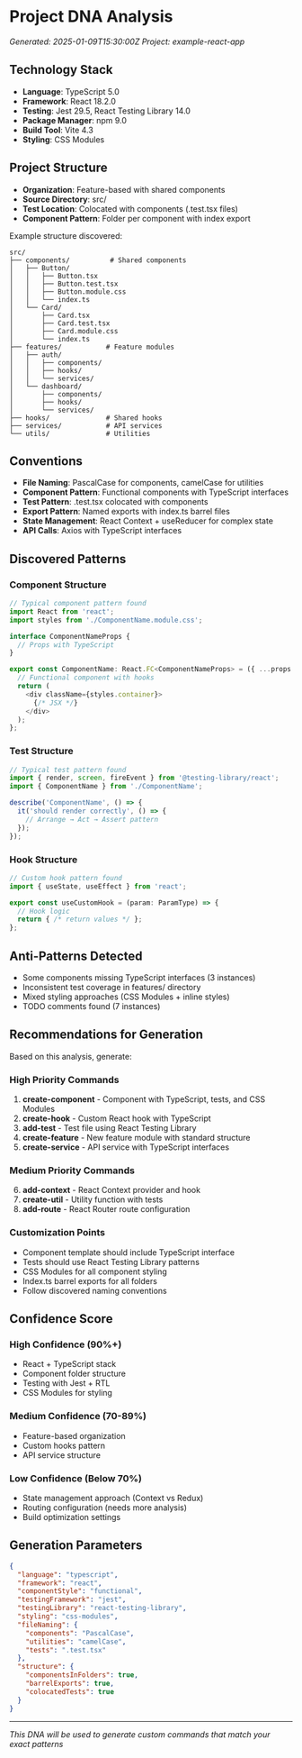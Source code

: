 # Project DNA Analysis
*Generated: 2025-01-09T15:30:00Z*
*Project: example-react-app*

## Technology Stack
- **Language**: TypeScript 5.0
- **Framework**: React 18.2.0
- **Testing**: Jest 29.5, React Testing Library 14.0
- **Package Manager**: npm 9.0
- **Build Tool**: Vite 4.3
- **Styling**: CSS Modules

## Project Structure
- **Organization**: Feature-based with shared components
- **Source Directory**: src/
- **Test Location**: Colocated with components (.test.tsx files)
- **Component Pattern**: Folder per component with index export

Example structure discovered:
```
src/
├── components/          # Shared components
│   ├── Button/
│   │   ├── Button.tsx
│   │   ├── Button.test.tsx
│   │   ├── Button.module.css
│   │   └── index.ts
│   └── Card/
│       ├── Card.tsx
│       ├── Card.test.tsx
│       ├── Card.module.css
│       └── index.ts
├── features/           # Feature modules
│   ├── auth/
│   │   ├── components/
│   │   ├── hooks/
│   │   └── services/
│   └── dashboard/
│       ├── components/
│       ├── hooks/
│       └── services/
├── hooks/              # Shared hooks
├── services/           # API services
└── utils/              # Utilities
```

## Conventions
- **File Naming**: PascalCase for components, camelCase for utilities
- **Component Pattern**: Functional components with TypeScript interfaces
- **Test Pattern**: .test.tsx colocated with components
- **Export Pattern**: Named exports with index.ts barrel files
- **State Management**: React Context + useReducer for complex state
- **API Calls**: Axios with TypeScript interfaces

## Discovered Patterns

### Component Structure
```typescript
// Typical component pattern found
import React from 'react';
import styles from './ComponentName.module.css';

interface ComponentNameProps {
  // Props with TypeScript
}

export const ComponentName: React.FC<ComponentNameProps> = ({ ...props }) => {
  // Functional component with hooks
  return (
    <div className={styles.container}>
      {/* JSX */}
    </div>
  );
};
```

### Test Structure
```typescript
// Typical test pattern found
import { render, screen, fireEvent } from '@testing-library/react';
import { ComponentName } from './ComponentName';

describe('ComponentName', () => {
  it('should render correctly', () => {
    // Arrange → Act → Assert pattern
  });
});
```

### Hook Structure
```typescript
// Custom hook pattern found
import { useState, useEffect } from 'react';

export const useCustomHook = (param: ParamType) => {
  // Hook logic
  return { /* return values */ };
};
```

## Anti-Patterns Detected
- Some components missing TypeScript interfaces (3 instances)
- Inconsistent test coverage in features/ directory
- Mixed styling approaches (CSS Modules + inline styles)
- TODO comments found (7 instances)

## Recommendations for Generation

Based on this analysis, generate:

### High Priority Commands
1. **create-component** - Component with TypeScript, tests, and CSS Modules
2. **create-hook** - Custom React hook with TypeScript
3. **add-test** - Test file using React Testing Library
4. **create-feature** - New feature module with standard structure
5. **create-service** - API service with TypeScript interfaces

### Medium Priority Commands  
6. **add-context** - React Context provider and hook
7. **create-util** - Utility function with tests
8. **add-route** - React Router route configuration

### Customization Points
- Component template should include TypeScript interface
- Tests should use React Testing Library patterns
- CSS Modules for all component styling
- Index.ts barrel exports for all folders
- Follow discovered naming conventions

## Confidence Score

### High Confidence (90%+)
- React + TypeScript stack
- Component folder structure
- Testing with Jest + RTL
- CSS Modules for styling

### Medium Confidence (70-89%)
- Feature-based organization
- Custom hooks pattern
- API service structure

### Low Confidence (Below 70%)
- State management approach (Context vs Redux)
- Routing configuration (needs more analysis)
- Build optimization settings

## Generation Parameters

```json
{
  "language": "typescript",
  "framework": "react",
  "componentStyle": "functional",
  "testingFramework": "jest",
  "testingLibrary": "react-testing-library",
  "styling": "css-modules",
  "fileNaming": {
    "components": "PascalCase",
    "utilities": "camelCase",
    "tests": ".test.tsx"
  },
  "structure": {
    "componentsInFolders": true,
    "barrelExports": true,
    "colocatedTests": true
  }
}
```

---
*This DNA will be used to generate custom commands that match your exact patterns*